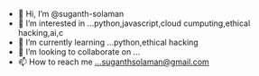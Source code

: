 - 👋 Hi, I’m @suganth-solaman
- 👀 I’m interested in ...python,javascript,cloud cumputing,ethical hacking,ai,c 
- 🌱 I’m currently learning ...python,ethical hacking
- 💞️ I’m looking to collaborate on ...
- 📫 How to reach me ...suganthsolaman@gmail.com

<!---
suganth-solaman/suganth-solaman is a ✨ special ✨ repository because its `README.md` (this file) appears on your GitHub profile.
You can click the Preview link to take a look at your changes.
--->
